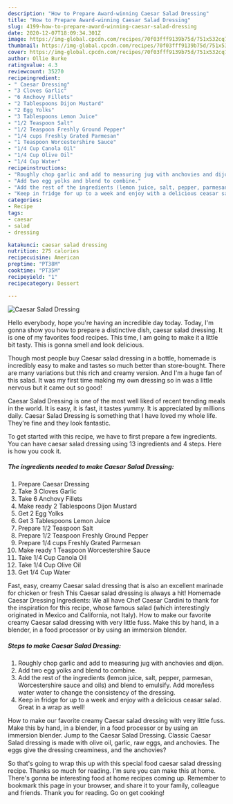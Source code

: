 ```yaml
---
description: "How to Prepare Award-winning Caesar Salad Dressing"
title: "How to Prepare Award-winning Caesar Salad Dressing"
slug: 4199-how-to-prepare-award-winning-caesar-salad-dressing
date: 2020-12-07T18:09:34.301Z
image: https://img-global.cpcdn.com/recipes/70f03fff9139b75d/751x532cq70/caesar-salad-dressing-recipe-main-photo.jpg
thumbnail: https://img-global.cpcdn.com/recipes/70f03fff9139b75d/751x532cq70/caesar-salad-dressing-recipe-main-photo.jpg
cover: https://img-global.cpcdn.com/recipes/70f03fff9139b75d/751x532cq70/caesar-salad-dressing-recipe-main-photo.jpg
author: Ollie Burke
ratingvalue: 4.3
reviewcount: 35270
recipeingredient:
- " Caesar Dressing"
- "3 Cloves Garlic"
- "6 Anchovy Fillets"
- "2 Tablespoons Dijon Mustard"
- "2 Egg Yolks"
- "3 Tablespoons Lemon Juice"
- "1/2 Teaspoon Salt"
- "1/2 Teaspoon Freshly Ground Pepper"
- "1/4 cups Freshly Grated Parmesan"
- "1 Teaspoon Worcestershire Sauce"
- "1/4 Cup Canola Oil"
- "1/4 Cup Olive Oil"
- "1/4 Cup Water"
recipeinstructions:
- "Roughly chop garlic and add to measuring jug with anchovies and dijon."
- "Add two egg yolks and blend to combine."
- "Add the rest of the ingredients (lemon juice, salt, pepper, parmesan, Worcestershire sauce and oils) and blend to emulsify. Add more/less water water to change the consistency of the dressing."
- "Keep in fridge for up to a week and enjoy with a delicious ceasar salad. Great in a wrap as well!"
categories:
- Recipe
tags:
- caesar
- salad
- dressing

katakunci: caesar salad dressing 
nutrition: 275 calories
recipecuisine: American
preptime: "PT38M"
cooktime: "PT35M"
recipeyield: "1"
recipecategory: Dessert

---
```



![Caesar Salad Dressing](https://img-global.cpcdn.com/recipes/70f03fff9139b75d/751x532cq70/caesar-salad-dressing-recipe-main-photo.jpg)

Hello everybody, hope you're having an incredible day today. Today, I'm gonna show you how to prepare a distinctive dish, caesar salad dressing. It is one of my favorites food recipes. This time, I am going to make it a little bit tasty. This is gonna smell and look delicious.

Though most people buy Caesar salad dressing in a bottle, homemade is incredibly easy to make and tastes so much better than store-bought. There are many variations but this rich and creamy version. And I&#39;m a huge fan of this salad. It was my first time making my own dressing so in was a little nervous but it came out so good!

Caesar Salad Dressing is one of the most well liked of recent trending meals in the world. It is easy, it is fast, it tastes yummy. It is appreciated by millions daily. Caesar Salad Dressing is something that I have loved my whole life. They're fine and they look fantastic.


To get started with this recipe, we have to first prepare a few ingredients. You can have caesar salad dressing using 13 ingredients and 4 steps. Here is how you cook it.

<!--inarticleads1-->

##### The ingredients needed to make Caesar Salad Dressing:

1. Prepare  Caesar Dressing
1. Take 3 Cloves Garlic
1. Take 6 Anchovy Fillets
1. Make ready 2 Tablespoons Dijon Mustard
1. Get 2 Egg Yolks
1. Get 3 Tablespoons Lemon Juice
1. Prepare 1/2 Teaspoon Salt
1. Prepare 1/2 Teaspoon Freshly Ground Pepper
1. Prepare 1/4 cups Freshly Grated Parmesan
1. Make ready 1 Teaspoon Worcestershire Sauce
1. Take 1/4 Cup Canola Oil
1. Take 1/4 Cup Olive Oil
1. Get 1/4 Cup Water


Fast, easy, creamy Caesar salad dressing that is also an excellent marinade for chicken or fresh This Caesar salad dressing is always a hit! Homemade Caesar Dressing Ingredients: We all have Chef Caesar Cardini to thank for the inspiration for this recipe, whose famous salad (which interestingly originated in Mexico and California, not Italy). How to make our favorite creamy Caesar salad dressing with very little fuss. Make this by hand, in a blender, in a food processor or by using an immersion blender. 

<!--inarticleads2-->

##### Steps to make Caesar Salad Dressing:

1. Roughly chop garlic and add to measuring jug with anchovies and dijon.
1. Add two egg yolks and blend to combine.
1. Add the rest of the ingredients (lemon juice, salt, pepper, parmesan, Worcestershire sauce and oils) and blend to emulsify. Add more/less water water to change the consistency of the dressing.
1. Keep in fridge for up to a week and enjoy with a delicious ceasar salad. Great in a wrap as well!


How to make our favorite creamy Caesar salad dressing with very little fuss. Make this by hand, in a blender, in a food processor or by using an immersion blender. Jump to the Caesar Salad Dressing. Classic Caesar Salad dressing is made with olive oil, garlic, raw eggs, and anchovies. The eggs give the dressing creaminess, and the anchovies? 

So that's going to wrap this up with this special food caesar salad dressing recipe. Thanks so much for reading. I'm sure you can make this at home. There's gonna be interesting food at home recipes coming up. Remember to bookmark this page in your browser, and share it to your family, colleague and friends. Thank you for reading. Go on get cooking!
